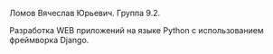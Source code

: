 Ломов Вячеслав Юрьевич. Группа 9.2.

Разработка WEB приложений на языке Python c использованием фреймворка Django.
